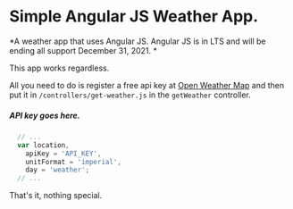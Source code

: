 # Simple Angular JS Weather App. 

*A weather app that uses Angular JS. Angular JS is in LTS and will be ending all support December 31, 2021. * 

This app works regardless. 

All you need to do is register a free api key at [Open Weather Map](https://openweathermap.org/api) and then put it in `/controllers/get-weather.js` in the `getWeather` controller.

##### API key goes here. 
```javascript
  // ...
  var location,
    apiKey = 'API_KEY',
    unitFormat = 'imperial',
    day = 'weather';
  // ...
```
That's it, nothing special. 